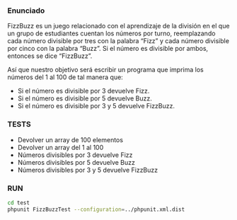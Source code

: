 ### Enunciado

FizzBuzz es un juego relacionado con el aprendizaje de la división en el que un grupo de estudiantes cuentan los números por turno, reemplazando cada número divisible por tres con la palabra “Fizz” y cada número divisible por cinco con la palabra “Buzz”. Si el número es divisible por ambos, entonces se dice “FizzBuzz”.

Así que nuestro objetivo será escribir un programa que imprima los números del 1 al 100 de tal manera que:

- Si el número es divisible por 3 devuelve Fizz.
- Si el número es divisible por 5 devuelve Buzz.
- Si el número es divisible por 3 y 5 devuelve FizzBuzz.

###  TESTS

- Devolver un array de 100 elementos
- Devolver un array del 1 al 100
- Números divisibles por 3 devuelve Fizz
- Números divisibles por 5 devuelve Buzz
- Números divisibles por 3 y 5 devuelve FizzBuzz


###  RUN

```bash
cd test
phpunit FizzBuzzTest --configuration=../phpunit.xml.dist
```